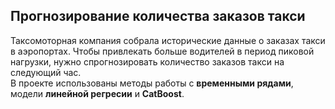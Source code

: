 ## Прогнозирование количества заказов такси
Таксомоторная компания собрала исторические данные о заказах такси в аэропортах. Чтобы привлекать больше водителей в период пиковой нагрузки, 
нужно спрогнозировать количество заказов такси на следующий час.  
В проекте использованы методы работы с **временными рядами**, модели **линейной регресии** и **CatBoost**.
